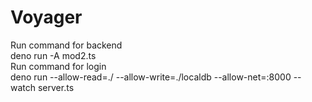 # Voyager 
Run command for backend  
deno run -A mod2.ts
<br/>
Run command for login  
deno run --allow-read=./ --allow-write=./localdb --allow-net=:8000 --watch server.ts  
